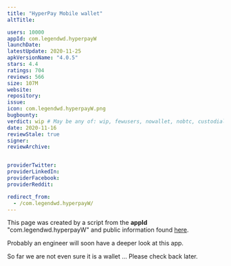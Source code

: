 ```yaml
---
title: "HyperPay Mobile wallet"
altTitle: 

users: 10000
appId: com.legendwd.hyperpayW
launchDate: 
latestUpdate: 2020-11-25
apkVersionName: "4.0.5"
stars: 4.4
ratings: 704
reviews: 566
size: 107M
website: 
repository: 
issue: 
icon: com.legendwd.hyperpayW.png
bugbounty: 
verdict: wip # May be any of: wip, fewusers, nowallet, nobtc, custodial, nosource, nonverifiable, reproducible, bounty, defunct
date: 2020-11-16
reviewStale: true
signer: 
reviewArchive:


providerTwitter: 
providerLinkedIn: 
providerFacebook: 
providerReddit: 

redirect_from:
  - /com.legendwd.hyperpayW/
---
```



This page was created by a script from the **appId** "com.legendwd.hyperpayW" and public
information found
[here](https://play.google.com/store/apps/details?id=com.legendwd.hyperpayW).

Probably an engineer will soon have a deeper look at this app.

So far we are not even sure it is a wallet ... Please check back later.